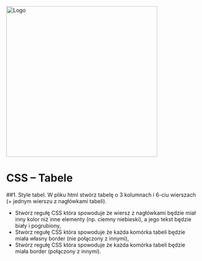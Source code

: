 <img alt="Logo" src="http://coderslab.pl/svg/logo-coderslab.svg" width="400">

# CSS – Tabele

##1. Style tabel.
W pliku html stwórz tabelę o 3 kolumnach i 6-ciu wierszach (+ jednym wierszu z nagłówkami tabeli).
* Stwórz regułę CSS która spowoduje że wiersz z nagłówkami będzie miał inny kolor niż inne elementy (np. ciemny niebieski), a jego tekst będzie biały i pogrubiony,
* Stwórz regułę CSS która spowoduje że każda komórka tabeli będzie miała własny border (nie połączony z innymi),
* Stwórz regułę CSS która spowoduje że każda komórka tabeli będzie miała border (połączony z innymi).
